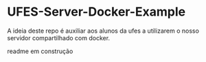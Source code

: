 # UFES-Server-Docker-Example

A ideia deste repo é auxiliar aos alunos da ufes a utilizarem o nosso servidor compartilhado com docker.

readme em construção
